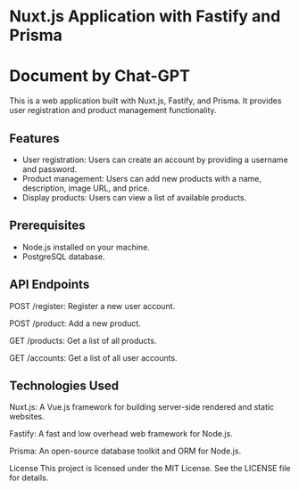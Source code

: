 # Nuxt.js Application with Fastify and Prisma

# Document by Chat-GPT

This is a web application built with Nuxt.js, Fastify, and Prisma. It provides user registration and product management functionality.

## Features

- User registration: Users can create an account by providing a username and password.
- Product management: Users can add new products with a name, description, image URL, and price.
- Display products: Users can view a list of available products.

## Prerequisites

- Node.js installed on your machine.
- PostgreSQL database.

## API Endpoints
  POST /register: Register a new user account.

  POST /product: Add a new product.

  GET /products: Get a list of all products.

  GET /accounts: Get a list of all user accounts.

## Technologies Used
  Nuxt.js: A Vue.js framework for building server-side rendered and static websites.

  Fastify: A fast and low overhead web framework for Node.js.

  Prisma: An open-source database toolkit and ORM for Node.js.

  License
  This project is licensed under the MIT License. See the LICENSE file for details.
